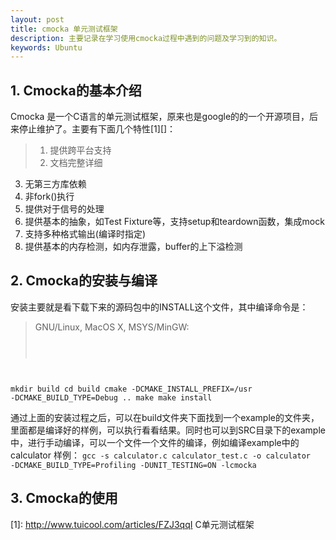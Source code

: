 ```yaml
---
layout: post
title: cmocka 单元测试框架
description: 主要记录在学习使用cmocka过程中遇到的问题及学习到的知识。
keywords: Ubuntu
---
```

## 1. Cmocka的基本介绍
Cmocka 是一个C语言的单元测试框架，原来也是google的的一个开源项目，后来停止维护了。主要有下面几个特性[1][]：
>1. 提供跨平台支持
>2. 文档完整详细
3. 无第三方库依赖
4. 非fork()执行
5. 提供对于信号的处理
6. 提供基本的抽象，如Test Fixture等，支持setup和teardown函数，集成mock
7. 支持多种格式输出(编译时指定)
8. 提供基本的内存检测，如内存泄露，buffer的上下溢检测

## 2. Cmocka的安装与编译
安装主要就是看下载下来的源码包中的INSTALL这个文件，其中编译命令是：
>GNU/Linux, MacOS X, MSYS/MinGW:
>
><code>
mkdir build
cd build
cmake -DCMAKE_INSTALL_PREFIX=/usr -DCMAKE_BUILD_TYPE=Debug ..
make
make install</code>

通过上面的安装过程之后，可以在build文件夹下面找到一个example的文件夹，里面都是编译好的样例，可以执行看看结果。同时也可以到SRC目录下的example中，进行手动编译，可以一个文件一个文件的编译，例如编译example中的calculator 样例：
	<code>gcc -s calculator.c calculator_test.c -o calculator -DCMAKE_BUILD_TYPE=Profiling
    -DUNIT_TESTING=ON -lcmocka </code>

## 3. Cmocka的使用



[1]: http://www.tuicool.com/articles/FZJ3qqI C单元测试框架

